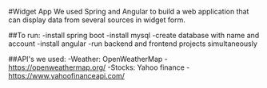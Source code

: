#Widget App
We used Spring and Angular to build a web application that can display data from several sources in widget form.

##To run:
    -install spring boot
    -install mysql
    -create database with name and account 
    -install angular
    -run backend and frontend projects simultaneously

##API's we used:
    -Weather: OpenWeatherMap - https://openweathermap.org/
    -Stocks: Yahoo finance - https://www.yahoofinanceapi.com/
    
